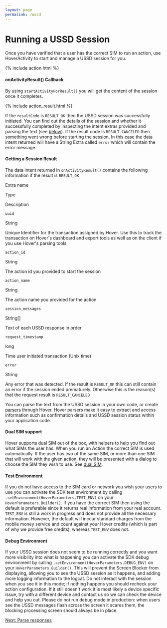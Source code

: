 ```yaml
---
layout: page
permalink: /ussd
---
```


# Running a USSD Session

Once you have verified that a user has the correct SIM to run an action, use HoverActivity to start and manage a USSD session for you.

{% include action.html %}

#### onActivityResult() Callback

By using `startActivityForResult()` you will get the content of the session once it completes.

{% include action_result.html %}

If the `resultCode` is `RESULT_OK` then the USSD session was successfully initiated. You can find out the details of the session and whether it successfully completed by inspecting the intent extras provided and parsing the text (see [below](#result)). If the result code is `RESULT_CANCELED` then something went wrong before starting the session. In this case the data intent returned will have a String Extra called `error` which will contain the error message.

#### Getting a Session Result

The data intent returned in `onActivityResult()` contains the following information if the result is `RESULT_OK`

Extra name

Type

Description

`uuid`

String

Unique Identifier for the transaction assigned by Hover. Use this to track the transaction on Hover's dashboard and export tools as well as on the client if you use Hover's parsing tools

`action_id`

String

The action id you provided to start the session

`action_name`

String

The action name you provided for the action

`session_messages`

String\[\]

Text of each USSD response in order

`request_timestamp`

long

Time user initiated transaction (Unix time)

`error`

String

Any error that was detected. If the result is `RESULT_OK` this can still contain an error if the session ended prematurely. Otherwise this is the reason(s) that the request result is `RESULT_CANCELED`

You can parse the text from the USSD session in your own code, or create [parsers](/parsing) through Hover. Hover parsers make it easy to extract and access information such as confirmation details and USSD session status within your application code.

#### Dual SIM support

Hover supports dual SIM out of the box, with helpers to help you find out what SIMs the user has. When you run an Action the correct SIM is used automatically. If the user has two of the same SIM, or more than one SIM that will work with the given action, they will be presented with a dialog to choose the SIM they wish to use. See [dual SIM](/dual-sim).

#### Test Environment

If you do not have access to the SIM card or network you wish your users to use you can activate the SDK test environment by calling `.setEnvironment(HoverParameters.TEST_ENV)` on your `HoverParameters.Builder()`. If you have the correct SIM then using the default is preferable since it returns real information from your real account. `TEST_ENV` is still a work in progress and does not provide all the necessary information. However, the default will inccur standard charges from the mobile money service and count against your Hover credits (which is part of why we provide free credits), whereas `TEST_ENV` does not.

#### Debug Environment

If your USSD session does not seem to be running correctly and you want more visibility into what is happening you can activate the SDK debug environment by calling `.setEnvironment(HoverParameters.DEBUG_ENV)` on your `HoverParameters.Builder()`. This will prevent the Screen Blocker from displaying, allowing you to see the USSD session as it happens, and adding more logging information to the logcat. Do not interact with the session when you see it in this mode; if nothing happens you should recheck your action configuration. If it still doesn't work it is most likely a device specific issue, try with a different device and contact us so we can check the device and help you out. Please do not run debug mode in production: when users see the USSD messages flash across the screen it scares them, the blocking processing screen should always be in place.

[Next: Parse responses](/parsing)
